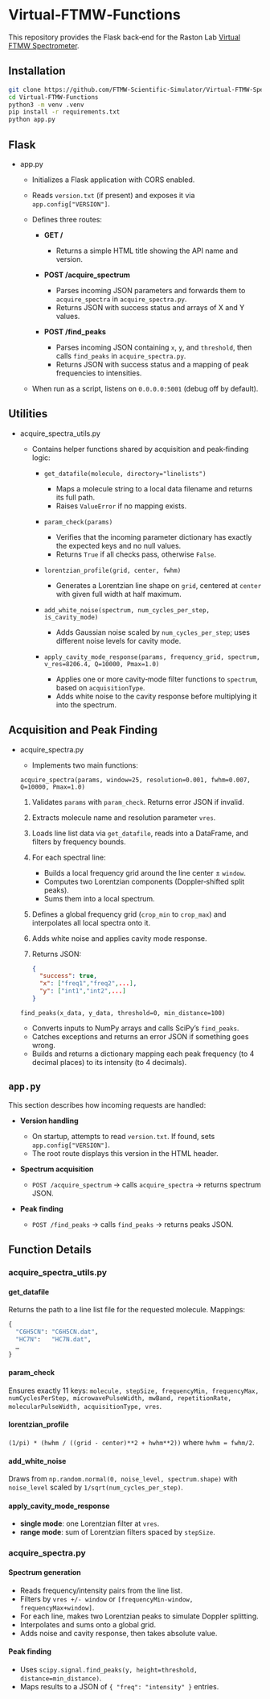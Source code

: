 # Virtual‑FTMW‑Functions

This repository provides the Flask back‑end for the Raston Lab [Virtual FTMW Spectrometer](https://github.com/FTMW-Scientific-Simulator/Virtual-FTMW-Spectrometer).

## Installation

```bash
git clone https://github.com/FTMW-Scientific-Simulator/Virtual-FTMW-Spectrometer
cd Virtual-FTMW-Functions
python3 -m venv .venv
pip install -r requirements.txt
python app.py
```

## Flask

* app.py

  * Initializes a Flask application with CORS enabled.
  * Reads `version.txt` (if present) and exposes it via `app.config["VERSION"]`.
  * Defines three routes:

    * **GET /**
      * Returns a simple HTML title showing the API name and version.

    * **POST /acquire\_spectrum**
      * Parses incoming JSON parameters and forwards them to `acquire_spectra` in `acquire_spectra.py`.
      * Returns JSON with success status and arrays of X and Y values.

    * **POST /find\_peaks**
      * Parses incoming JSON containing `x`, `y`, and `threshold`, then calls `find_peaks` in `acquire_spectra.py`.
      * Returns JSON with success status and a mapping of peak frequencies to intensities.

  * When run as a script, listens on `0.0.0.0:5001` (debug off by default).

## Utilities

* acquire_spectra_utils.py

  * Contains helper functions shared by acquisition and peak‑finding logic:

    * `get_datafile(molecule, directory="linelists")`
      * Maps a molecule string to a local data filename and returns its full path.
      * Raises `ValueError` if no mapping exists.

    * `param_check(params)`
      * Verifies that the incoming parameter dictionary has exactly the expected keys and no null values.
      * Returns `True` if all checks pass, otherwise `False`.

    * `lorentzian_profile(grid, center, fwhm)`
      * Generates a Lorentzian line shape on `grid`, centered at `center` with given full width at half maximum.

    * `add_white_noise(spectrum, num_cycles_per_step, is_cavity_mode)`
      * Adds Gaussian noise scaled by `num_cycles_per_step`; uses different noise levels for cavity mode.

    * `apply_cavity_mode_response(params, frequency_grid, spectrum, v_res=8206.4, Q=10000, Pmax=1.0)`
      * Applies one or more cavity‑mode filter functions to `spectrum`, based on `acquisitionType`.
      * Adds white noise to the cavity response before multiplying it into the spectrum.

## Acquisition and Peak Finding

* acquire_spectra.py

  * Implements two main functions:

  `acquire_spectra(params, window=25, resolution=0.001, fwhm=0.007, Q=10000, Pmax=1.0)`

  1. Validates `params` with `param_check`. Returns error JSON if invalid.
  2. Extracts molecule name and resolution parameter `vres`.
  3. Loads line list data via `get_datafile`, reads into a DataFrame, and filters by frequency bounds.
  4. For each spectral line:
     * Builds a local frequency grid around the line center ± `window`.
     * Computes two Lorentzian components (Doppler‑shifted split peaks).
     * Sums them into a local spectrum.
     
  5. Defines a global frequency grid (`crop_min` to `crop_max`) and interpolates all local spectra onto it.
  6. Adds white noise and applies cavity mode response.
  7. Returns JSON:

     ```json
     {
       "success": true,
       "x": ["freq1","freq2",...],
       "y": ["int1","int2",...]
     }
     ```

  `find_peaks(x_data, y_data, threshold=0, min_distance=100)`
  * Converts inputs to NumPy arrays and calls SciPy’s `find_peaks`.
  * Catches exceptions and returns an error JSON if something goes wrong.
  * Builds and returns a dictionary mapping each peak frequency (to 4 decimal places) to its intensity (to 4 decimals).

## `app.py`

This section describes how incoming requests are handled:

* **Version handling**
  * On startup, attempts to read `version.txt`. If found, sets `app.config["VERSION"]`.
  * The root route displays this version in the HTML header.

* **Spectrum acquisition**
  * `POST /acquire_spectrum` → calls `acquire_spectra` → returns spectrum JSON.

* **Peak finding**
  * `POST /find_peaks` → calls `find_peaks` → returns peaks JSON.

## Function Details

### acquire_spectra_utils.py

#### get_datafile

Returns the path to a line list file for the requested molecule. Mappings:

```python
{
  "C6H5CN": "C6H5CN.dat",
  "HC7N":   "HC7N.dat",
  …
}
```

#### param_check

Ensures exactly 11 keys: `molecule, stepSize, frequencyMin, frequencyMax, numCyclesPerStep, microwavePulseWidth, mwBand, repetitionRate, molecularPulseWidth, acquisitionType, vres`.

#### lorentzian_profile

`(1/pi) * (hwhm / ((grid - center)**2 + hwhm**2))` where `hwhm = fwhm/2`.

#### add_white_noise

Draws from `np.random.normal(0, noise_level, spectrum.shape)` with `noise_level` scaled by `1/sqrt(num_cycles_per_step)`.

#### apply_cavity_mode_response

* **single mode**: one Lorentzian filter at `vres`.
* **range mode**: sum of Lorentzian filters spaced by `stepSize`.

### acquire_spectra.py

#### Spectrum generation

* Reads frequency/intensity pairs from the line list.
* Filters by `vres +/- window` or `[frequencyMin-window, frequencyMax+window]`.
* For each line, makes two Lorentzian peaks to simulate Doppler splitting.
* Interpolates and sums onto a global grid.
* Adds noise and cavity response, then takes absolute value.

#### Peak finding

* Uses `scipy.signal.find_peaks(y, height=threshold, distance=min_distance)`.
* Maps results to a JSON of `{ "freq": "intensity" }` entries.

